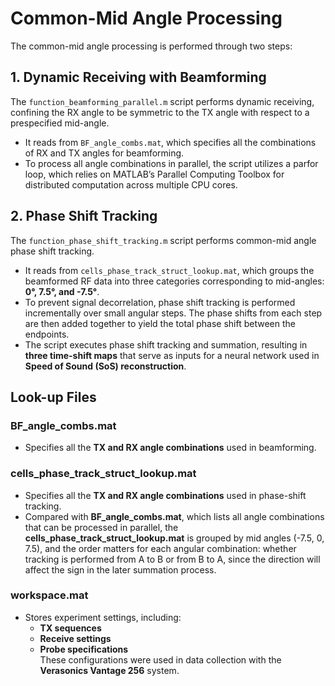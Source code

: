 # Common-Mid Angle Processing

The common-mid angle processing is performed through two steps:

## 1. Dynamic Receiving with Beamforming
The `function_beamforming_parallel.m` script performs dynamic receiving, confining the RX angle to be symmetric to the TX angle with respect to a prespecified mid-angle. 

- It reads from `BF_angle_combs.mat`, which specifies all the combinations of RX and TX angles for beamforming.
- To process all angle combinations in parallel, the script utilizes a parfor loop, which relies on MATLAB’s Parallel Computing Toolbox for distributed computation across multiple CPU cores.

## 2. Phase Shift Tracking
The `function_phase_shift_tracking.m` script performs common-mid angle phase shift tracking.

- It reads from `cells_phase_track_struct_lookup.mat`, which groups the beamformed RF data into three categories corresponding to mid-angles: **0°, 7.5°, and -7.5°**.
- To prevent signal decorrelation, phase shift tracking is performed incrementally over small angular steps. The phase shifts from each step are then added together to yield the total phase shift between the endpoints.
- The script executes phase shift tracking and summation, resulting in **three time-shift maps** that serve as inputs for a neural network used in **Speed of Sound (SoS) reconstruction**.

## Look-up Files

### **BF_angle_combs.mat**
- Specifies all the **TX and RX angle combinations** used in beamforming.

### **cells_phase_track_struct_lookup.mat**
-  Specifies all the **TX and RX angle combinations** used in phase-shift tracking.
-  Compared with **BF_angle_combs.mat**, which lists all angle combinations that can be processed in parallel, the **cells_phase_track_struct_lookup.mat** is grouped by mid angles (-7.5, 0, 7.5), and the order matters for each angular combination: whether tracking is performed from A to B or from B to A, since the direction will affect the sign in the later summation process.

### **workspace.mat**
- Stores experiment settings, including:
  - **TX sequences**
  - **Receive settings**
  - **Probe specifications**  
  These configurations were used in data collection with the **Verasonics Vantage 256** system.

